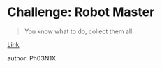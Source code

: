 # Challenge: Robot Master

> You know what to do, collect them all.

[Link](http://3.7.251.179/)

author: Ph03N1X
